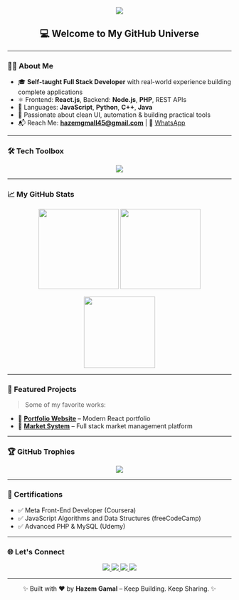 <!-- 🎉 Welcome Banner -->
<p align="center">
  <img src="https://capsule-render.vercel.app/api?type=waving&color=0:F97316,100:EF4444&height=250&section=header&text=Hazem%20Gamal%20👨‍💻&fontSize=45&fontAlignY=35&fontColor=ffffff&desc=Full%20Stack%20Developer%20%7C%20React%20%7C%20Open%20Source%20Contributor&descSize=18&descAlignY=60&descAlign=center" />
</p>

<h2 align="center">💻 Welcome to My GitHub Universe</h2>

---

### 👨‍💻 About Me

- 🎓 **Self-taught Full Stack Developer** with real-world experience building complete applications  
- ⚛️ Frontend: **React.js**, Backend: **Node.js**, **PHP**, REST APIs  
- 🧠 Languages: **JavaScript**, **Python**, **C++**, **Java**  
- 🎨 Passionate about clean UI, automation & building practical tools  
- 📬 Reach Me: **hazemgmall45@gmail.com** | 📱 [WhatsApp](https://wa.me/201025547663)

---

### 🛠️ Tech Toolbox

<p align="center">
  <img src="https://skillicons.dev/icons?i=react,nodejs,php,js,ts,java,python,cpp,mysql,mongodb,git,github,linux,vscode,bash" />
</p>

---

### 📈 My GitHub Stats

<p align="center">
  <img src="https://github-readme-stats.vercel.app/api?username=hazem257&show_icons=true&theme=radical&count_private=true" height="180" />
  <img src="https://github-readme-streak-stats.herokuapp.com?user=hazem257&theme=radical" height="180"/>
</p>

<p align="center">
  <img src="https://github-readme-stats.vercel.app/api/top-langs/?username=hazem257&layout=compact&theme=radical" height="160" />
</p>

---

### 🚀 Featured Projects

> Some of my favorite works:

- 🎨 [**Portfolio Website**](https://hazem1104.vercel.app/) – Modern React portfolio  
- 🛒 [**Market System**](https://final2-ten.vercel.app/) – Full stack market management platform

---

### 🏆 GitHub Trophies

<p align="center">
  <img src="https://github-profile-trophy.vercel.app/?username=hazem257&theme=radical&margin-w=10&no-frame=true" />
</p>

---

### 📜 Certifications

- ✅ Meta Front-End Developer (Coursera)  
- ✅ JavaScript Algorithms and Data Structures (freeCodeCamp)  
- ✅ Advanced PHP & MySQL (Udemy)

---

### 🌐 Let's Connect

<p align="center">
  <a href="https://www.facebook.com/hazemgm21">
    <img src="https://img.shields.io/badge/Facebook-1877F2?style=for-the-badge&logo=facebook&logoColor=white" />
  </a>
  <a href="mailto:hazemgmall45@gmail.com">
    <img src="https://img.shields.io/badge/Gmail-EA4335?style=for-the-badge&logo=gmail&logoColor=white" />
  </a>
  <a href="https://www.linkedin.com/in/hazem-gmall-2537b4371/">
    <img src="https://img.shields.io/badge/LinkedIn-0077B5?style=for-the-badge&logo=linkedin&logoColor=white" />
  </a>
  <a href="https://wa.me/201025547663" target="_blank">
    <img src="https://img.shields.io/badge/WhatsApp-25D366?style=for-the-badge&logo=whatsapp&logoColor=white" />
  </a>
</p>

---

<p align="center">✨ Built with ❤️ by <strong>Hazem Gamal</strong> – Keep Building. Keep Sharing. ✨</p>
